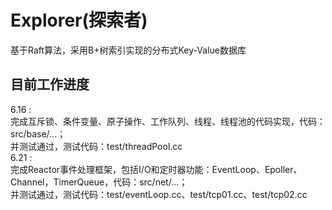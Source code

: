 # Explorer(探索者)
基于Raft算法，采用B+树索引实现的分布式Key-Value数据库
## 目前工作进度  
6.16 :   
完成互斥锁、条件变量、原子操作、工作队列、线程、线程池的代码实现，代码：src/base/...；  
并测试通过，测试代码：test/threadPool.cc  
6.21 :     
完成Reactor事件处理框架，包括I/O和定时器功能：EventLoop、Epoller、Channel，TimerQueue，代码：src/net/...；     
并测试通过，测试代码：test/eventLoop.cc、test/tcp01.cc、test/tcp02.cc
